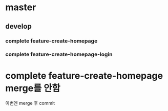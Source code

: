 # master
## develop
### complete feature-create-homepage
### complete feature-create-homepage-login

# complete feature-create-homepage merge를 안함

이번엔 merge 후 commit
